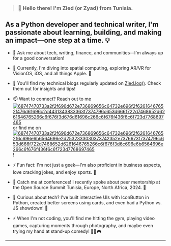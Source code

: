 
> ### 👋 Hello there! I'm Zied (or Zyad) from Tunisia.
## As a Python developer and technical writer, I'm passionate about learning, building, and making an impact—one step at a time. 💡

* 💬 Ask me about tech, writing, finance, and communities—I'm always up for a good conversation!

* 🌱 Currently, I'm diving into spatial computing, exploring AR/VR for VisionOS, iOS, and all things Apple. 🍎

* 📝 You'll find my technical blogs regularly updated on [Zied.log()](https://zied.log/). Check them out for insights and tips!

* 📫 Want to connect? Reach out to me [![68747470733a2f2f696d672e736869656c64732e696f2f62616467652f476d61696c2d4431343833363f7374796c653d666f722d7468652d6261646765266c6f676f3d676d61696c266c6f676f436f6c6f723d7768697465](https://github.com/user-attachments/assets/275aec90-d1cf-439c-8de1-c1a948be0452)](mailto:ziedboughdir@gmail.com) or find me on [![68747470733a2f2f696d672e736869656c64732e696f2f62616467652f6c696e6b6564696e2d2532333030373742352e7376673f7374796c653d666f722d7468652d6261646765266c6f676f3d6c696e6b6564696e266c6f676f436f6c6f723d7768697465](https://github.com/user-attachments/assets/53c078e6-79f9-4b23-b261-0c4b47348d2a)](https://www.linkedin.com/in/%CE%B6%CE%AF%CE%B5%CE%B4-%CE%B2%CE%BF%CF%85%CF%86%CE%B7%CE%B4%CE%AF%CF%84-845b8894/)!

* ⚡ Fun fact: I'm not just a geek—I'm also proficient in business aspects, love cracking jokes, and enjoy sports. 🎉

* 🎤 Catch me at conferences! I recently spoke about peer mentorship at the Open Source Summit Tunisia, Europe, North Africa, 2024. 🌟

* 🚀 Curious about tech? I've built interactive UIs with IconButton in Python, created better screens using cards, and even had a Python vs. JS showdown! 🤖


* ⚡ When I'm not coding, you'll find me hitting the gym, playing video games, capturing moments through photography, and maybe even trying my hand at stand-up comedy! 🎤📸🎮

---
